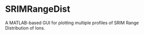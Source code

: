 # SRIMRangeDist
A MATLAB-based GUI for plotting multiple profiles of SRIM Range Distribution of Ions.
